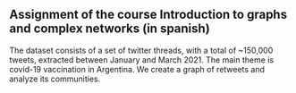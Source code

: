 ## Assignment of the course Introduction to graphs and complex networks (in spanish)

The dataset consists of a set of twitter threads, with a total of ~150,000 tweets, extracted between January and March 2021. The main theme is covid-19 vaccination in Argentina. We create a graph of retweets and analyze its communities.
